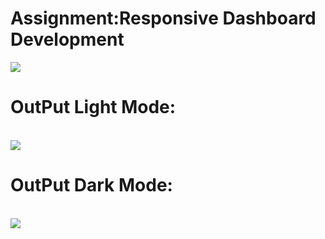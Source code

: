 <h1>Assignment:Responsive Dashboard Development</h1>
<img src="https://res.cloudinary.com/drdjty87p/image/upload/v1722668920/screencapture-docs-google-document-d-1W0msT-EoORDdhtRX2LVLGLsf-Vtwcqrw6cJCstZymJQ-edit-2024-08-03-12_38_05_g1bwme.png" />

<h1>OutPut Light Mode: </h1><br/>
<img src="https://res.cloudinary.com/drdjty87p/image/upload/v1722668879/screencapture-localhost-3000-admin-default-2024-08-03-12_37_08_itfmne.png"/>

<h1>OutPut Dark Mode: </h1><br/>
<img src= "https://res.cloudinary.com/drdjty87p/image/upload/v1722669113/screencapture-localhost-3000-admin-default-2024-08-03-12_41_31_rtraj5.png" />
